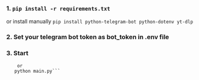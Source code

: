 ### 1. ```pip install -r requirements.txt```
  or install manually 
  ```pip install python-telegram-bot python-dotenv yt-dlp```
### 2. Set your telegram bot token as bot_token in .env file
### 3. Start 
```double-click on start_bot.bat
    or 
   python main.py```
